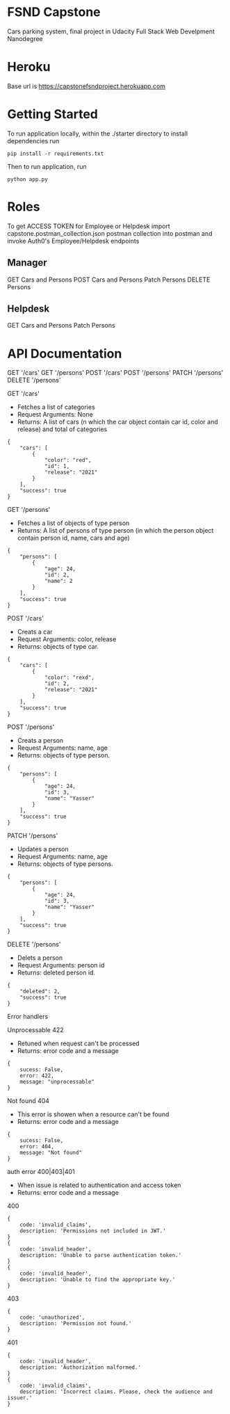 

# FSND Capstone

Cars parking system, final project in Udacity Full Stack Web Develpment Nanodegree 

# Heroku

Base url is https://capstonefsndproject.herokuapp.com

# Getting Started

To run application locally, within the ./starter directory to install dependencies run

```
pip install -r requirements.txt
```

Then to run application, run

```
python app.py
```

# Roles

To get ACCESS TOKEN for Employee or Helpdesk import capstone.postman_collection.json postman collection into postman and invoke Auth0's Employee/Helpdesk endpoints

## Manager

GET Cars and Persons
POST Cars and Persons
Patch Persons
DELETE Persons

## Helpdesk

GET Cars and Persons
Patch Persons

# API Documentation

GET '/cars'
GET '/persons'
POST '/cars'
POST '/persons'
PATCH '/persons'
DELETE '/persons'

GET '/cars'
- Fetches a list of categories
- Request Arguments: None
- Returns: A list of cars (n which the car object contain car id, color and release) and total of categories
```
{
    "cars": [
        {
            "color": "red",
            "id": 1,
            "release": "2021"
        }
    ],
    "success": true
}
```

GET '/persons'
- Fetches a list of objects of type person
- Returns:  A list of persons of type person (in which the person object contain person id, name, cars and age)
```
{
    "persons": [
        {
            "age": 24,
            "id": 2,
            "name": 2
        }
    ],
    "success": true
}
```

POST '/cars'
- Creats a car
- Request Arguments: color, release
- Returns: objects of type car. 
```
{
    "cars": [
        {
            "color": "rexd",
            "id": 2,
            "release": "2021"
        }
    ],
    "success": true
}
```

POST '/persons'
- Creats a person
- Request Arguments: name, age
- Returns: objects of type person. 
```
{
    "persons": [
        {
            "age": 24,
            "id": 3,
            "name": "Yasser"
        }
    ],
    "success": true
}
```

PATCH '/persons'
- Updates a person
- Request Arguments: name, age
- Returns: objects of type persons. 
```
{
    "persons": [
        {
            "age": 24,
            "id": 3,
            "name": "Yasser"
        }
    ],
    "success": true
}
```

DELETE '/persons'
- Delets a person
- Request Arguments: person id
- Returns: deleted person id.
```
{
    "deleted": 2,
    "success": true
}
```

Error handlers

Unprocessable 422
- Retuned when request can't be processed
- Returns: error code and a message 
```
{
    sucess: False,
    error: 422,
    message: "unprocessable"
}
```

Not found 404
- This error is showen when a resource can't be found
- Returns: error code and a message 
```
{
    sucess: False,
    error: 404,
    message: "Not found"
}
```

auth error 400|403|401
- When issue is related to authentication and access token
- Returns: error code and a message 

400
```
{
    code: 'invalid_claims',
    description: 'Permissions not included in JWT.'
}
{
    code: 'invalid_header',
    description: 'Unable to parse authentication token.'
}
{
    code: 'invalid_header',
    description: 'Unable to find the appropriate key.'
}
```

403
```
{
    code: 'unauthorized',
    description: 'Permission not found.'
}
```

401
```
{
    code: 'invalid_header',
    description: 'Authorization malformed.'
}
{
    code: 'invalid_claims',
    description: 'Incorrect claims. Please, check the audience and issuer.'
}
```